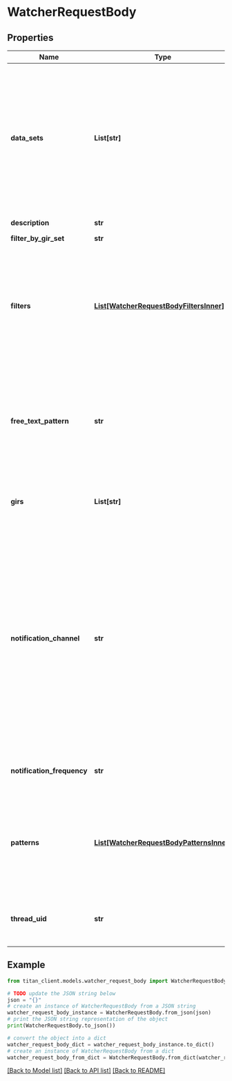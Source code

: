 # WatcherRequestBody


## Properties

Name | Type | Description | Notes
------------ | ------------- | ------------- | -------------
**data_sets** | **List[str]** | Limiting watcher by data sets. Defaults to all accessible data sets if empty. Please pay attention, that &#x60;Malware Reports&#x60; belongs to &#x60;malware&#x60; data set and &#x60;Vulnerability Reports&#x60; belong to cve data set. | [optional] 
**description** | **str** | Watcher description. | [optional] 
**filter_by_gir_set** | **str** | GIR set filter. | [optional] 
**filters** | [**List[WatcherRequestBodyFiltersInner]**](WatcherRequestBodyFiltersInner.md) | Search filters. Can be used with &#x60;search&#x60; watchers for narrowing results. More information about search filter types and their compatibility with search pattern types is [here](https://titan.intel471.com/api/docs/#api-_footer). | [optional] 
**free_text_pattern** | **str** | Simplified form of adding search pattern. Search type will be automatically set to &#x60;FreeText&#x60; and pattern will be filled with a given value. | [optional] 
**girs** | **List[str]** | GIR paths selected by user. Ignored if &#x60;filterByGirSet&#x60; isn&#39;t &#x60;custom&#x60;. | [optional] 
**notification_channel** | **str** | Notifications channel. email channel will send &#x60;email&#x60; notifications either &#x60;immediately&#x60; or &#x60;daily&#x60; (frequency has to be specified in another field). &#x60;website&#x60; channel doesn&#39;t send emails and keeps all notifications in the website. Regardless of the field value alerts are always accessible via API. | [optional] 
**notification_frequency** | **str** | Notification frequency. Applicable to &#x60;email&#x60; channel only. | [optional] 
**patterns** | [**List[WatcherRequestBodyPatternsInner]**](WatcherRequestBodyPatternsInner.md) | Extended form of adding search patterns to a &#x60;search&#x60; type watcher. Used to specify search pattern type (handle, IP address, hash, etc.). | [optional] 
**thread_uid** | **str** | Forum thread identifier. Applicable only for &#x60;thread&#x60; watcher type. | [optional] 

## Example

```python
from titan_client.models.watcher_request_body import WatcherRequestBody

# TODO update the JSON string below
json = "{}"
# create an instance of WatcherRequestBody from a JSON string
watcher_request_body_instance = WatcherRequestBody.from_json(json)
# print the JSON string representation of the object
print(WatcherRequestBody.to_json())

# convert the object into a dict
watcher_request_body_dict = watcher_request_body_instance.to_dict()
# create an instance of WatcherRequestBody from a dict
watcher_request_body_from_dict = WatcherRequestBody.from_dict(watcher_request_body_dict)
```
[[Back to Model list]](../README.md#documentation-for-models) [[Back to API list]](../README.md#documentation-for-api-endpoints) [[Back to README]](../README.md)


